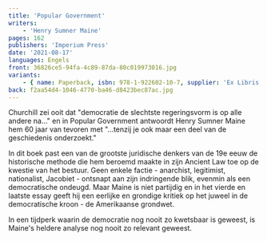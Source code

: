 ```yaml
---
title: 'Popular Government'
writers:
    - 'Henry Sumner Maine'
pages: 162
publishers: 'Imperium Press'
date: '2021-08-17'
languages: Engels
front: 36826ce5-94fa-4c89-87da-80c019973016.jpg
variants:
    - { name: Paperback, isbn: 978-1-922602-10-7, supplier: 'Ex Libris', size: { height: 178, width: 108, depth: 10 }, import_price: { currency: USD, amount: 13.6 }, price: 14.99, out_of_stock: 0 }
back: f2aa54d4-1046-4770-ba46-d8423bec87ac.jpg
---
```


Churchill zei ooit dat "democratie de slechtste regeringsvorm is op alle andere na..." en in Popular Government antwoordt Henry Sumner Maine hem 60 jaar van tevoren met "...tenzij je ook maar een deel van de geschiedenis onderzoekt."

In dit boek past een van de grootste juridische denkers van de 19e eeuw de historische methode die hem beroemd maakte in zijn Ancient Law toe op de kwestie van het bestuur. Geen enkele factie - anarchist, legitimist, nationalist, Jacobiet - ontsnapt aan zijn indringende blik, evenmin als een democratische ondeugd. Maar Maine is niet partijdig en in het vierde en laatste essay geeft hij een eerlijke en grondige kritiek op het juweel in de democratische kroon - de Amerikaanse grondwet.

In een tijdperk waarin de democratie nog nooit zo kwetsbaar is geweest, is Maine's heldere analyse nog nooit zo relevant geweest.
